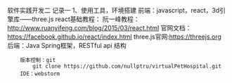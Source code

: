 软件实践开发二
记录一
	1、使用工具，环境搭建
		前端：javascript，react，3d引擎库——three.js
			react基础教程：
			 	阮一峰教程：http://www.ruanyifeng.com/blog/2015/03/react.html
				官网文档：https://facebook.github.io/react/index.html
			three.js官网:https://threejs.org
		后端：Java Spring框架，RESTful api 结构
		
		版本控制：git
			git clone https://github.com/nullptru/virtualPetHospital.git
		IDE：webstorm
